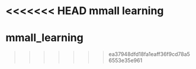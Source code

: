 <<<<<<< HEAD
mmall learning
=======
# mmall_learning
>>>>>>> ea37948dfd18fa1eaff36f9cd78a56553e35e961
